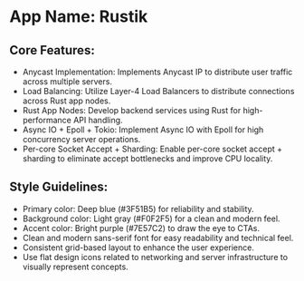 # **App Name**: Rustik

## Core Features:

- Anycast Implementation: Implements Anycast IP to distribute user traffic across multiple servers.
- Load Balancing: Utilize Layer-4 Load Balancers to distribute connections across Rust app nodes.
- Rust App Nodes: Develop backend services using Rust for high-performance API handling.
- Async IO + Epoll + Tokio: Implement Async IO with Epoll for high concurrency server operations.
- Per-core Socket Accept + Sharding: Enable per-core socket accept + sharding to eliminate accept bottlenecks and improve CPU locality.

## Style Guidelines:

- Primary color: Deep blue (#3F51B5) for reliability and stability.
- Background color: Light gray (#F0F2F5) for a clean and modern feel.
- Accent color: Bright purple (#7E57C2) to draw the eye to CTAs.
- Clean and modern sans-serif font for easy readability and technical feel.
- Consistent grid-based layout to enhance the user experience.
- Use flat design icons related to networking and server infrastructure to visually represent concepts.